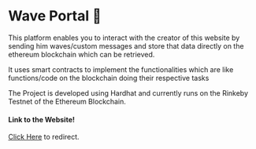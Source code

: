 # Wave Portal 👋

This platform enables you to interact with the creator of this website by sending him waves/custom messages and store that data directly on the ethereum blockchain which can be retrieved.

It uses smart contracts to implement the functionalities which are like functions/code on the blockchain doing their respective tasks

The Project is developed using Hardhat and currently runs on the Rinkeby Testnet of the Ethereum Blockchain.

#### Link to the Website!
[Click Here](https://wave-portal-frontend.herokuapp.com/) to redirect.